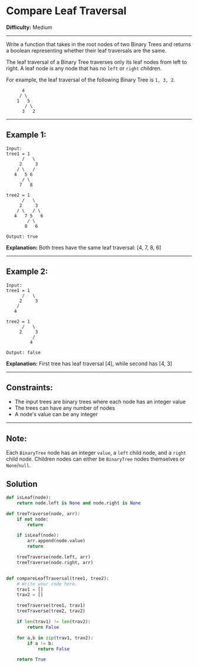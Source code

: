 # Compare Leaf Traversal

**Difficulty:** Medium

---

Write a function that takes in the root nodes of two Binary Trees and returns a
boolean representing whether their leaf traversals are the same.

The leaf traversal of a Binary Tree traverses only its leaf nodes from left to
right. A leaf node is any node that has no `left` or `right` children.

For example, the leaf traversal of the following Binary Tree is `1, 3, 2`.

```
      4
     / \
    1   5
       / \
      3   2
```

---

## Example 1:

```
Input:
tree1 = 1
      /   \
     2     3
    / \   /
   4   5 6
      / \
     7   8

tree2 = 1
      /   \
     2     3
    / \   / \
   4   7 5   6
        / \
       8   6

Output: true
```

**Explanation:** Both trees have the same leaf traversal: [4, 7, 8, 6]

---

## Example 2:

```
Input:
tree1 = 1
      /   \
     2     3
    /
   4

tree2 = 1
      /   \
     2     3
          /
         4

Output: false
```

**Explanation:** First tree has leaf traversal [4], while second has [4, 3]

---

## Constraints:

- The input trees are binary trees where each node has an integer value
- The trees can have any number of nodes
- A node's value can be any integer

---

## Note:

Each `BinaryTree` node has an integer `value`, a `left` child node, and a
`right` child node. Children nodes can either be `BinaryTree` nodes themselves
or `None`/`null`.

## Solution

```python
def isLeaf(node):
    return node.left is None and node.right is None

def treeTraverse(node, arr):
    if not node:
        return

    if isLeaf(node):
        arr.append(node.value)
        return

    treeTraverse(node.left, arr)
    treeTraverse(node.right, arr)


def compareLeafTraversal(tree1, tree2):
    # Write your code here.
    trav1 = []
    trav2 = []

    treeTraverse(tree1, trav1)
    treeTraverse(tree2, trav2)

    if len(trav1) != len(trav2):
        return False

    for a,b in zip(trav1, trav2):
        if a != b:
            return False

    return True
```
